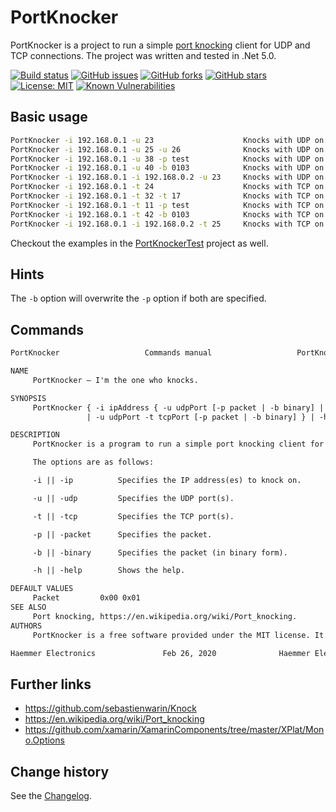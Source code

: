 PortKnocker
====================================

PortKnocker is a project to run a simple [port knocking](https://en.wikipedia.org/wiki/Port_knocking) client for UDP and TCP connections. The project was written and tested in .Net 5.0.

[![Build status](https://ci.appveyor.com/api/projects/status/02q1t1mf09sk95n3?svg=true)](https://ci.appveyor.com/project/SeppPenner/portknocker)
[![GitHub issues](https://img.shields.io/github/issues/SeppPenner/PortKnocker.svg)](https://github.com/SeppPenner/PortKnocker/issues)
[![GitHub forks](https://img.shields.io/github/forks/SeppPenner/PortKnocker.svg)](https://github.com/SeppPenner/PortKnocker/network)
[![GitHub stars](https://img.shields.io/github/stars/SeppPenner/PortKnocker.svg)](https://github.com/SeppPenner/PortKnocker/stargazers)
[![License: MIT](https://img.shields.io/badge/License-MIT-blue.svg)](https://raw.githubusercontent.com/SeppPenner/PortKnocker/master/License.txt)
[![Known Vulnerabilities](https://snyk.io/test/github/SeppPenner/PortKnocker/badge.svg)](https://snyk.io/test/github/SeppPenner/PortKnocker)

## Basic usage
```cmd
PortKnocker -i 192.168.0.1 -u 23                    Knocks with UDP on 192.168.0.1:23.
PortKnocker -i 192.168.0.1 -u 25 -u 26              Knocks with UDP on 192.168.0.1:25 and 192.168.0.1:26.
PortKnocker -i 192.168.0.1 -u 38 -p test            Knocks with UDP on 192.168.0.1:38 and sends the string 'test'.
PortKnocker -i 192.168.0.1 -u 40 -b 0103            Knocks with UDP on 192.168.0.1:40 and sends the hexadecimal value '0x01 0x03'.
PortKnocker -i 192.168.0.1 -i 192.168.0.2 -u 23     Knocks with UDP on 192.168.0.1:23 and 192.168.0.2:23.
PortKnocker -i 192.168.0.1 -t 24                    Knocks with TCP on 192.168.0.1:24.
PortKnocker -i 192.168.0.1 -t 32 -t 17              Knocks with TCP on 192.168.0.1:32 and 192.168.0.1:17.
PortKnocker -i 192.168.0.1 -t 11 -p test            Knocks with TCP on 192.168.0.1:11 and sends the string 'test'.
PortKnocker -i 192.168.0.1 -t 42 -b 0103            Knocks with TCP on 192.168.0.1:42 and sends the hexadecimal value '0x01 0x03'.
PortKnocker -i 192.168.0.1 -i 192.168.0.2 -t 25     Knocks with TCP on 192.168.0.1:25 and 192.168.0.2:25.
```

Checkout the examples in the [PortKnockerTest](https://github.com/SeppPenner/PortKnocker/tree/master/PortKnockerTest) project as well.

## Hints
The `-b` option will overwrite the `-p` option if both are specified.

## Commands

```html
PortKnocker                   Commands manual                   PortKnocker

NAME
     PortKnocker — I'm the one who knocks.

SYNOPSIS
     PortKnocker { -i ipAddress { -u udpPort [-p packet | -b binary] | -t tcpPort [-p packet | -b binary]
                 | -u udpPort -t tcpPort [-p packet | -b binary] } | -h }

DESCRIPTION
     PortKnocker is a program to run a simple port knocking client for UDP and TCP connections.

     The options are as follows:

     -i || -ip          Specifies the IP address(es) to knock on.

     -u || -udp         Specifies the UDP port(s).

     -t || -tcp         Specifies the TCP port(s).

     -p || -packet      Specifies the packet.

     -b || -binary      Specifies the packet (in binary form).

     -h || -help        Shows the help.

DEFAULT VALUES
     Packet         0x00 0x01
SEE ALSO
     Port knocking, https://en.wikipedia.org/wiki/Port_knocking.
AUTHORS
     PortKnocker is a free software provided under the MIT license. It is written by SeppPenner.

Haemmer Electronics               Feb 26, 2020              Haemmer Electronics
```

## Further links
* https://github.com/sebastienwarin/Knock
* https://en.wikipedia.org/wiki/Port_knocking
* https://github.com/xamarin/XamarinComponents/tree/master/XPlat/Mono.Options

Change history
--------------

See the [Changelog](https://github.com/SeppPenner/PortKnocker/blob/master/Changelog.md).